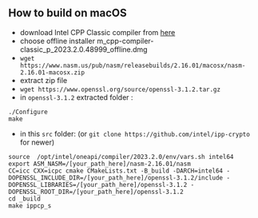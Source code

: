 ## How to build on macOS

- download Intel CPP Classic compiler from [here](https://www.intel.com/content/www/us/en/developer/articles/tool/oneapi-standalone-components.html#dpcpp-cpp)
- choose offline installer m_cpp-compiler-classic_p_2023.2.0.48999_offline.dmg
- `wget https://www.nasm.us/pub/nasm/releasebuilds/2.16.01/macosx/nasm-2.16.01-macosx.zip`
- extract zip file
- `wget https://www.openssl.org/source/openssl-3.1.2.tar.gz`
- in `openssl-3.1.2` extracted folder :

```
./Configure
make
```

- in this `src` folder: (or `git clone https://github.com/intel/ipp-crypto` for newer)

```
source  /opt/intel/oneapi/compiler/2023.2.0/env/vars.sh intel64
export ASM_NASM=/[your_path_here]/nasm-2.16.01/nasm
CC=icc CXX=icpc cmake CMakeLists.txt -B_build -DARCH=intel64 -DOPENSSL_INCLUDE_DIR=/[your_path_here]/openssl-3.1.2/include -DOPENSSL_LIBRARIES=/[your_path_here]/openssl-3.1.2 -DOPENSSL_ROOT_DIR=/[your_path_here]/openssl-3.1.2
cd _build
make ippcp_s
```
